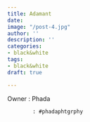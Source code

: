 ```yaml
---
title: Adamant
date: 
image: "/post-4.jpg"
author: ''
description: ''
categories:
- black&white
tags:
- black&white
draft: true

---
```

Owner : Phada

            : #phadaphtgrphy